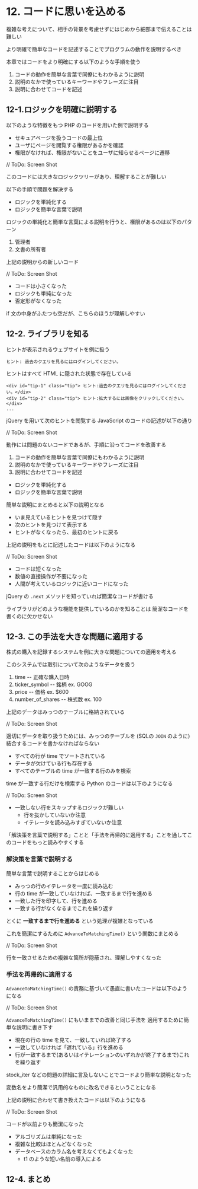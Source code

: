 # 12. コードに思いを込める

複雑な考えについて、相手の背景を考慮せずにはじめから細部まで伝えることは難しい

より明確で簡単なコードを記述することでプログラムの動作を説明するべき

本章ではコードをより明確にする以下のような手順を使う

1. コードの動作を簡単な言葉で同僚にもわかるように説明
2. 説明のなかで使っているキーワードやフレーズに注目
3. 説明に合わせてコードを記述

## 12-1.ロジックを明確に説明する

以下のような特徴をもつ PHP のコードを用いた例で説明する

* セキュアページを扱うコードの最上位
* ユーザにページを閲覧する権限があるかを確認
* 権限がなければ、権限がないことをユーザに知らせるページに遷移

// ToDo: Screen Shot

このコードには大きなロジックツリーがあり、理解することが難しい

以下の手順で問題を解決する

* ロジックを単純化する
* ロジックを簡単な言葉で説明

ロジックの単純化と簡単な言葉による説明を行うと、権限があるのは以下のパターン

1. 管理者
2. 文書の所有者

上記の説明からの新しいコード

// ToDo: Screen Shot

* コードは小さくなった
* ロジックも単純になった
* 否定形がなくなった

if 文の中身がふたつも空だが、こちらのほうが理解しやすい

## 12-2. ライブラリを知る

ヒントが表示されるウェブサイトを例に扱う

```
ヒント: 過去のクエリを見るにはログインしてください。
```

ヒントはすべて HTML に隠された状態で存在している

```
<div id="tip-1" class="tip"> ヒント:過去のクエリを見るにはログインしてください。</div>
<div id="tip-2" class="tip"> ヒント:拡大するには画像をクリックしてください。</div>
...
```

jQuery を用いて次のヒントを閲覧する JavaScript のコードの記述が以下の通り

// ToDo: Screen Shot

動作には問題のないコードであるが、手順に沿ってコードを改善する

1. コードの動作を簡単な言葉で同僚にもわかるように説明
2. 説明のなかで使っているキーワードやフレーズに注目
3. 説明に合わせてコードを記述

* ロジックを単純化する
* ロジックを簡単な言葉で説明

簡単な説明にまとめると以下の説明となる

* いま見えているヒントを見つけて隠す
* 次のヒントを見つけて表示する
* ヒントがなくなったら、最初のヒントに戻る

上記の説明をもとに記述したコードは以下のようになる

// ToDo: Screen Shot

* コードは短くなった
* 数値の直接操作が不要になった
* 人間が考えているロジックに近いコードになった

jQuery の `.next` メソッドを知っていれば簡潔なコードが書ける

ライブラリがどのような機能を提供しているのかを知ることは
簡潔なコードを書くのに欠かせない

## 12-3. この手法を大きな問題に適用する

株式の購入を記録するシステムを例に大きな問題についての適用を考える

このシステムでは取引について次のようなデータを扱う

1. time -- 正確な購入日時
2. ticker_symbol -- 銘柄 ex. GOOG
3. price -- 価格 ex. $600
4. number_of_shares -- 株式数 ex. 100

上記のデータはみっつのテーブルに格納されている

// ToDo: Screen Shot

適切にデータを取り扱うためには、みっつのテーブルを
(SQLの `JOIN` のように)結合するコードを書かなければならない

* すべての行が time でソートされている
* データが欠けている行も存在する
* すべてのテーブルの time が一致する行のみを検索

time が一致する行だけを検索する Python のコードは以下のようになる

// ToDo: Screen Shot

* 一致しない行をスキップするロジックが難しい
  * 行を抜かしていないか注意
  * イテレータを読み込みすぎていないか注意

「解決策を言葉で説明する」ことと「手法を再帰的に適用する」ことを通してこのコードをもっと読みやすくする

### 解決策を言葉で説明する

簡単な言葉で説明することからはじめる

* みっつの行のイテレータを一度に読み込む
* 行の time が一致していなければ、一致するまで行を進める
* 一致した行を印字して、行を進める
* 一致する行がなくなるまでこれを繰り返す

とくに **一致するまで行を進める** という処理が複雑となっている

これを簡潔にするために `AdvanceToMatchingTime()` という関数にまとめる

// ToDo: Screen Shot

行を一致させるための複雑な箇所が隠蔽され、理解しやすくなった


### 手法を再帰的に適用する
`AdvanceToMatchingTime()` の責務に基づいて愚直に書いたコードは以下のようになる

// ToDo: Screen Shot

`AdvanceToMatchingTime()` にもいままでの改善と同じ手法を
適用するために簡単な説明に書き下す

* 現在の行の time を見て、一致していれば終了する
* 一致していなければ「遅れている」行を進める
* 行が一致するまで(あるいはイテレーションのいずれかが終了するまで)これを繰り返す

stock_iter などの問題の詳細に言及しないことでコードより簡単な説明となった

変数名をより簡潔で汎用的なものに改名できるということになる

上記の説明に合わせて書き換えたコードは以下のようになる

// ToDo: Screen Shot

コードが以前よりも簡潔になった

* アルゴリズムは単純になった
* 複雑な比較はほとんどなくなった
* データベースのカラム名を考えなくてもよくなった
  * t1 のような短い名前の導入による


## 12-4. まとめ




